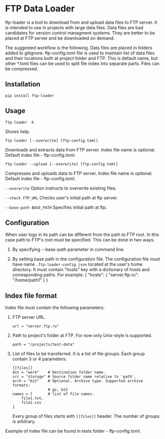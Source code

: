 # FTP Data Loader

ftp-loader is a tool to download from and upload data files to FTP server.
It is intended to use in projects with large data files. Data files are bad 
candidates for version control managment systems. They are better to be placed
at FTP server and be downloaded on demand. 

The suggested workflow is the following. Data files are placed in folders added
to gitignore. ftp-config.toml file is used to maintain list of data files and 
their locations both at project folder and FTP. This is default name, but other
\*.toml files can be used to split file index into separate parts. Files can
be compressed.

## Installation

`pip install ftp-loader`

## Usage

`ftp-loader -h`

   Shows help.

`ftp-loader [--overwrite] [ftp-config.toml]`

   Downloads and extracts data from FTP server. Index file name is optional.
   Default index file - ftp-config.toml.

`ftp-loader --upload [--overwrite] [ftp-config.toml]`

   Compresses and uploads data to FTP server. Index file name is optional. 
   Default index file - ftp-config.toml.

`--overwrite` Option instructs to overwrite existing files.

`--check FTP_URL` Checks user's initial path at ftp server.

`--base-path BASE_PATH` Specifies initial path at ftp. 


## Configuration

When user logs in its path can be different from the path to FTP root. In this case
path to FTP's root must be specified. This can be done in two ways.

1. By specifying --base-path parameter in command line.

2. By setting base path in the configuration file. The configuration file must have
   name `.ftp-loader-config.json` located at the user's home directory. 
   It must contain "hosts" key with a dictionary of hosts and corresponding paths.
   For example:
   {
       "hosts": {
           "server.ftp.ru": "/home/path1"
       }
   }

## Index file format

Index file must contain the following parameters:


1. FTP server URL.

    `url = "server.ftp.ru"`

2. Path to project's folder at FTP. For now only Unix-style is supported.

    `path = "/projects/test-data"`

3. List of files to be transferred. It is a list of file groups. Each group
   contain 3 or 4 parameters:
   ```
   [[files]]
   dst = "work"    # Destination folder name.
   src = "storage" # Source folder name relative to 'path'.
   arch = "bz2"    # Optional. Archive type. Supported archive formats:
                   # gz, bz2
   names = [       # list of file names.
       file1.txt,
       file2.csv
   ]
   ```

   Every group of files starts with `[[files]]` header. The number of groups 
   is arbitrary.

Example of index file can be found in tests folder - ftp-config.toml.

